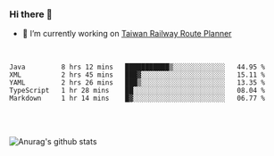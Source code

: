 ### Hi there 👋

- 🔭 I’m currently working on [Taiwan Railway Route Planner](https://github.com/Taiwan-Railway-Route-Planner)

<br/>

<!--START_SECTION:waka-->
```text
Java         8 hrs 12 mins   ███████████▒░░░░░░░░░░░░░   44.95 % 
XML          2 hrs 45 mins   ███▓░░░░░░░░░░░░░░░░░░░░░   15.11 % 
YAML         2 hrs 26 mins   ███▒░░░░░░░░░░░░░░░░░░░░░   13.35 % 
TypeScript   1 hr 28 mins    ██░░░░░░░░░░░░░░░░░░░░░░░   08.04 % 
Markdown     1 hr 14 mins    █▓░░░░░░░░░░░░░░░░░░░░░░░   06.77 % 
```
<!--END_SECTION:waka-->

<br/>
<br/>

![Anurag's github stats](https://github-readme-stats.vercel.app/api?username=DepickereSven&show_icons=true&theme=tokyonight)



<!--
**DepickereSven/DepickereSven** is a ✨ _special_ ✨ repository because its `README.md` (this file) appears on your GitHub profile.

Here are some ideas to get you started:

- 🔭 I’m currently working on ...
- 🌱 I’m currently learning ...
- 👯 I’m looking to collaborate on ...
- 🤔 I’m looking for help with ...
- 💬 Ask me about ...
- 📫 How to reach me: ...
- 😄 Pronouns: ...
- ⚡ Fun fact: ...
-->
